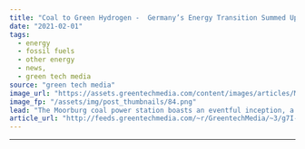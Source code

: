 ```yaml
---
title: "Coal to Green Hydrogen -  Germany’s Energy Transition Summed Up in One Project"
date: "2021-02-01"
tags: 
  - energy
  - fossil fuels
  - other energy
  - news,
  - green tech media
source: "green tech media"
image_url: "https://assets.greentechmedia.com/content/images/articles/Moorburg_power_plant_XL_Credit_Vattenfall.jpg"
image_fp: "/assets/img/post_thumbnails/84.png"
lead: "The Moorburg coal power station boasts an eventful inception, a landmark closure, and now, a bright future. It was opened in 2015 by Swedish utility Vattenfall on the banks of the Elbe river, just outside the German port city of Hamburg. Its planning ..."
article_url: "http://feeds.greentechmedia.com/~r/GreentechMedia/~3/g7I-3AfUgvo/coal-to-green-hydrogen-germanys-energy-transition-summed-up-in-one-project"
---
```


---
